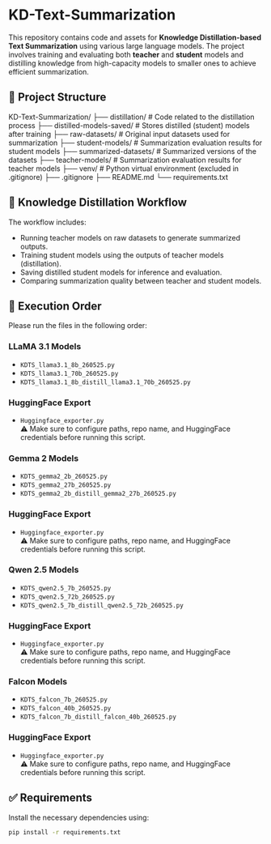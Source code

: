 # KD-Text-Summarization



This repository contains code and assets for **Knowledge Distillation-based Text Summarization** using various large language models. The project involves training and evaluating both **teacher** and **student** models and distilling knowledge from high-capacity models to smaller ones to achieve efficient summarization.

## 📁 Project Structure

KD-Text-Summarization/
├── distillation/ # Code related to the distillation process
├── distilled-models-saved/ # Stores distilled (student) models after training
├── raw-datasets/ # Original input datasets used for summarization
├── student-models/ # Summarization evaluation results for student models
├── summarized-datasets/ # Summarized versions of the datasets
├── teacher-models/ # Summarization evaluation results for teacher models
├── venv/ # Python virtual environment (excluded in .gitignore)
├── .gitignore
├── README.md
└── requirements.txt



## 🧠 Knowledge Distillation Workflow

The workflow includes:
- Running teacher models on raw datasets to generate summarized outputs.
- Training student models using the outputs of teacher models (distillation).
- Saving distilled student models for inference and evaluation.
- Comparing summarization quality between teacher and student models.

## 🏃 Execution Order

Please run the files in the following order:

### LLaMA 3.1 Models
- `KDTS_llama3.1_8b_260525.py`
- `KDTS_llama3.1_70b_260525.py`
- `KDTS_llama3.1_8b_distill_llama3.1_70b_260525.py`

### HuggingFace Export
- `Huggingface_exporter.py`  
  ⚠️ Make sure to configure paths, repo name, and HuggingFace credentials before running this script.

### Gemma 2 Models
- `KDTS_gemma2_2b_260525.py`
- `KDTS_gemma2_27b_260525.py`
- `KDTS_gemma2_2b_distill_gemma2_27b_260525.py`

### HuggingFace Export
- `Huggingface_exporter.py`  
  ⚠️ Make sure to configure paths, repo name, and HuggingFace credentials before running this script.

### Qwen 2.5 Models
- `KDTS_qwen2.5_7b_260525.py`
- `KDTS_qwen2.5_72b_260525.py`
- `KDTS_qwen2.5_7b_distill_qwen2.5_72b_260525.py`

### HuggingFace Export
- `Huggingface_exporter.py`  
  ⚠️ Make sure to configure paths, repo name, and HuggingFace credentials before running this script.

### Falcon Models
- `KDTS_falcon_7b_260525.py`
- `KDTS_falcon_40b_260525.py`
- `KDTS_falcon_7b_distill_falcon_40b_260525.py`


### HuggingFace Export
- `Huggingface_exporter.py`  
  ⚠️ Make sure to configure paths, repo name, and HuggingFace credentials before running this script.

## ✅ Requirements

Install the necessary dependencies using:

```bash
pip install -r requirements.txt
